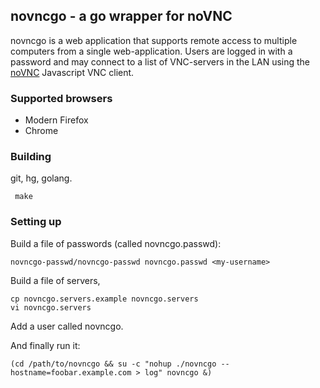 ## novncgo - a go wrapper for noVNC

novncgo is a web application that supports remote access to multiple computers
from a single web-application. Users are logged in with a password and may
connect to a list of VNC-servers in the LAN using the [noVNC](http://kanaka.github.com/noVNC)
Javascript VNC client.

### Supported browsers

* Modern Firefox
* Chrome

### Building

git, hg, golang.

     make

### Setting up

Build a file of passwords (called novncgo.passwd):

    novncgo-passwd/novncgo-passwd novncgo.passwd <my-username>

Build a file of servers,

    cp novncgo.servers.example novncgo.servers
    vi novncgo.servers

Add a user called novncgo.

And finally run it:

    (cd /path/to/novncgo && su -c "nohup ./novncgo --hostname=foobar.example.com > log" novncgo &)

